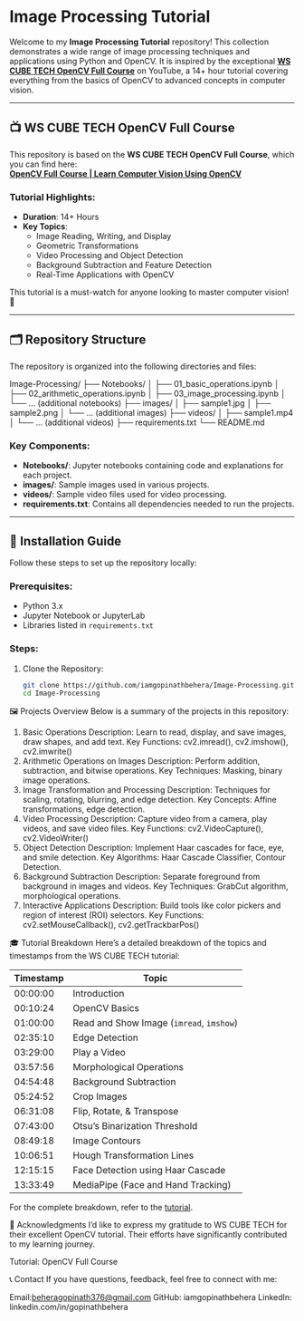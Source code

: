 # Image Processing Tutorial

Welcome to my **Image Processing Tutorial** repository! This collection demonstrates a wide range of image processing techniques and applications using Python and OpenCV. It is inspired by the exceptional **[WS CUBE TECH OpenCV Full Course](https://youtu.be/MVkny_XLK_U?si=hcJo96MTpTaD0C06)** on YouTube, a 14+ hour tutorial covering everything from the basics of OpenCV to advanced concepts in computer vision.

---

## 📺 WS CUBE TECH OpenCV Full Course

This repository is based on the **WS CUBE TECH OpenCV Full Course**, which you can find here:  
**[OpenCV Full Course | Learn Computer Vision Using OpenCV](https://youtu.be/MVkny_XLK_U?si=hcJo96MTpTaD0C06)**

### Tutorial Highlights:
- **Duration**: 14+ Hours
- **Key Topics**:
  - Image Reading, Writing, and Display
  - Geometric Transformations
  - Video Processing and Object Detection
  - Background Subtraction and Feature Detection
  - Real-Time Applications with OpenCV

This tutorial is a must-watch for anyone looking to master computer vision! 🙌

---

## 🗂️ Repository Structure

The repository is organized into the following directories and files:

Image-Processing/ ├── Notebooks/ │ ├── 01_basic_operations.ipynb │ ├── 02_arithmetic_operations.ipynb │ ├── 03_image_processing.ipynb │ └── ... (additional notebooks) ├── images/ │ ├── sample1.jpg │ ├── sample2.png │ └── ... (additional images) ├── videos/ │ ├── sample1.mp4 │ └── ... (additional videos) ├── requirements.txt └── README.md


### Key Components:
- **Notebooks/**: Jupyter notebooks containing code and explanations for each project.
- **images/**: Sample images used in various projects.
- **videos/**: Sample video files used for video processing.
- **requirements.txt**: Contains all dependencies needed to run the projects.

---

## 🚀 Installation Guide

Follow these steps to set up the repository locally:

### Prerequisites:
- Python 3.x
- Jupyter Notebook or JupyterLab
- Libraries listed in `requirements.txt`

### Steps:
1. Clone the Repository:
   ```bash
   git clone https://github.com/iamgopinathbehera/Image-Processing.git
   cd Image-Processing

🖼️ Projects Overview
Below is a summary of the projects in this repository:

1. Basic Operations
Description: Learn to read, display, and save images, draw shapes, and add text.
Key Functions: cv2.imread(), cv2.imshow(), cv2.imwrite()
2. Arithmetic Operations on Images
Description: Perform addition, subtraction, and bitwise operations.
Key Techniques: Masking, binary image operations.
3. Image Transformation and Processing
Description: Techniques for scaling, rotating, blurring, and edge detection.
Key Concepts: Affine transformations, edge detection.
4. Video Processing
Description: Capture video from a camera, play videos, and save video files.
Key Functions: cv2.VideoCapture(), cv2.VideoWriter()
5. Object Detection
Description: Implement Haar cascades for face, eye, and smile detection.
Key Algorithms: Haar Cascade Classifier, Contour Detection.
6. Background Subtraction
Description: Separate foreground from background in images and videos.
Key Techniques: GrabCut algorithm, morphological operations.
7. Interactive Applications
Description: Build tools like color pickers and region of interest (ROI) selectors.
Key Functions: cv2.setMouseCallback(), cv2.getTrackbarPos()

🎓 Tutorial Breakdown
Here’s a detailed breakdown of the topics and timestamps from the WS CUBE TECH tutorial:

| **Timestamp** | **Topic**                                      |
|---------------|-----------------------------------------------|
| 00:00:00      | Introduction                                  |
| 00:10:24      | OpenCV Basics                                 |
| 01:00:00      | Read and Show Image (`imread`, `imshow`)      |
| 02:35:10      | Edge Detection                                |
| 03:29:00      | Play a Video                                  |
| 03:57:56      | Morphological Operations                      |
| 04:54:48      | Background Subtraction                        |
| 05:24:52      | Crop Images                                   |
| 06:31:08      | Flip, Rotate, & Transpose                    |
| 07:43:00      | Otsu’s Binarization Threshold                 |
| 08:49:18      | Image Contours                                |
| 10:06:51      | Hough Transformation Lines                   |
| 12:15:15      | Face Detection using Haar Cascade             |
| 13:33:49      | MediaPipe (Face and Hand Tracking)            |

For the complete breakdown, refer to the [tutorial](https://youtu.be/MVkny_XLK_U?si=hcJo96MTpTaD0C06).


🙏 Acknowledgments
I’d like to express my gratitude to WS CUBE TECH for their excellent OpenCV tutorial. Their efforts have significantly contributed to my learning journey.

Tutorial: OpenCV Full Course

📞 Contact
If you have questions, feedback, feel free to connect with me:

Email:beheragopinath376@gmail.com
GitHub: iamgopinathbehera
LinkedIn: linkedin.com/in/gopinathbehera
